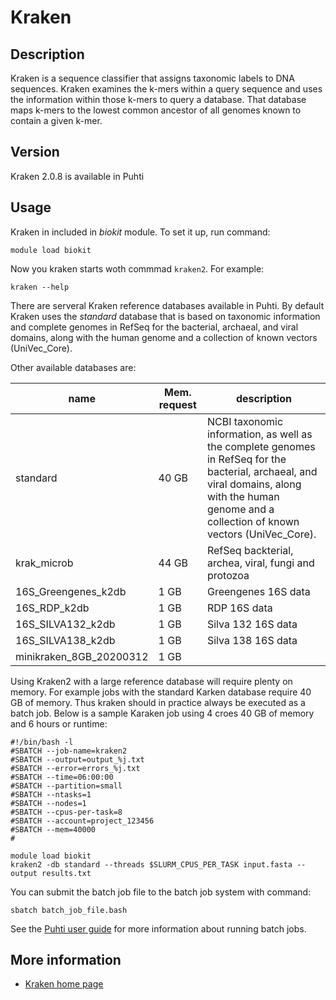 # Kraken

## Description

Kraken is a sequence classifier that assigns taxonomic labels to DNA sequences. 
Kraken examines the k-mers within a query sequence and uses the information within 
those k-mers to query a database. That database maps k-mers to the lowest common ancestor 
of all genomes known to contain a given k-mer.

## Version

Kraken 2.0.8 is available in Puhti

## Usage

Kraken in included in _biokit_ module. To set it up, run command:
```text
module load biokit
```
Now you kraken starts woth commmad `kraken2`. For example:
```text
kraken --help
```
There are serveral Kraken reference databases available in Puhti. By default Kraken uses the
_standard_ database  that is based on taxonomic information and complete genomes in RefSeq 
for the bacterial, archaeal, and viral domains, along with the human genome and a 
collection of known vectors (UniVec_Core).

Other available databases are:

|name  | Mem. request | description    | 
|------|--------------|-----------------|
|standard| 40 GB | NCBI taxonomic information, as well as the complete genomes in RefSeq for the bacterial, archaeal, and viral domains, along with the human genome and a collection of known vectors (UniVec_Core).|
|krak_microb| 44 GB | RefSeq backterial, archea, viral, fungi and protozoa |
|16S_Greengenes_k2db|  1 GB | Greengenes 16S data |
|16S_RDP_k2db | 1 GB | RDP 16S data |
|16S_SILVA132_k2db| 1 GB |Silva 132 16S data |
|16S_SILVA138_k2db| 1 GB |Silva 138 16S data |
| minikraken_8GB_20200312| 1 GB  |            |

Using Kraken2 with a large reference database will require plenty on memory. For example jobs with the standard Karken database require 40 GB of memory. Thus kraken should in practice always be executed as a batch job. Below is a sample Karaken job using 4 croes 40 GB of memory and 6 hours or runtime:

```test
#!/bin/bash -l
#SBATCH --job-name=kraken2
#SBATCH --output=output_%j.txt
#SBATCH --error=errors_%j.txt
#SBATCH --time=06:00:00
#SBATCH --partition=small
#SBATCH --ntasks=1
#SBATCH --nodes=1  
#SBATCH --cpus-per-task=8
#SBATCH --account=project_123456
#SBATCH --mem=40000
#

module load biokit
kraken2 -db standard --threads $SLURM_CPUS_PER_TASK input.fasta --output results.txt
```
You can submit the batch job file to the batch job system with command:

```
sbatch batch_job_file.bash
```
See the [Puhti user guide](../computing/running/getting-started.md) for more information about running batch jobs.


## More information

*   [Kraken home page](https://ccb.jhu.edu/software/kraken2/)
